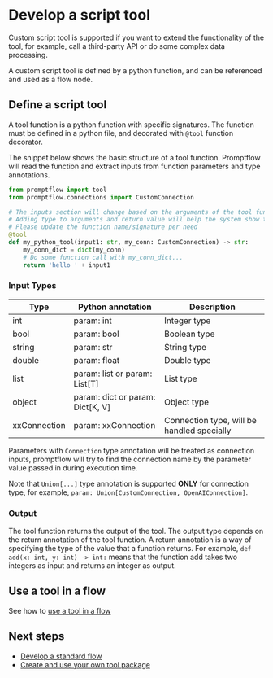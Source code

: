 # Develop a script tool
Custom script tool is supported if you want to extend the functionality of the tool, for example, call a third-party API 
or do some complex data processing.

A custom script tool is defined by a python function, and can be referenced and used as a flow node.

## Define a script tool
A tool function is a python function with specific signatures. The function must be defined in a python file, and 
decorated with `@tool` function decorator.

The snippet below shows the basic structure of a tool function. Promptflow will read the function and extract inputs
from function parameters and type annotations. 

```python
from promptflow import tool
from promptflow.connections import CustomConnection

# The inputs section will change based on the arguments of the tool function, after you save the code
# Adding type to arguments and return value will help the system show the types properly
# Please update the function name/signature per need
@tool
def my_python_tool(input1: str, my_conn: CustomConnection) -> str:
    my_conn_dict = dict(my_conn)
    # Do some function call with my_conn_dict...
    return 'hello ' + input1
```

### Input Types

| Type | Python annotation             | Description                                |
| ---- |-------------------------------|--------------------------------------------|
| int | param: int                    | Integer type                               |
| bool | param: bool                   | Boolean type                               |
| string | param: str                    | String type                                |
| double | param: float                  | Double type                                |
| list | param: list or param: List[T] | List type                                  |
| object | param: dict or param: Dict[K, V] | Object type                                |
| xxConnection | param: xxConnection | Connection type, will be handled specially |


Parameters with `Connection` type annotation will be treated as connection inputs, promptflow will try to find
the connection name by the parameter value passed in during execution time.

Note that `Union[...]` type annotation is supported **ONLY** for connection type, 
for example, `param: Union[CustomConnection, OpenAIConnection]`.

### Output
The tool function returns the output of the tool. The output type depends on the return annotation of the tool function. 
A return annotation is a way of specifying the type of the value that a function returns. 
For example, `def add(x: int, y: int) -> int:` means that the function add takes two integers as input and returns an integer as output.

## Use a tool in a flow
See how to [use a tool in a flow](develop-a-flow/develop-standard-flow.md#add-tool-as-your-need)

## Next steps
- [Develop a standard flow](develop-a-flow/develop-standard-flow.md)
- [Create and use your own tool package](how-to-create-and-use-your-own-tool-package.md)
